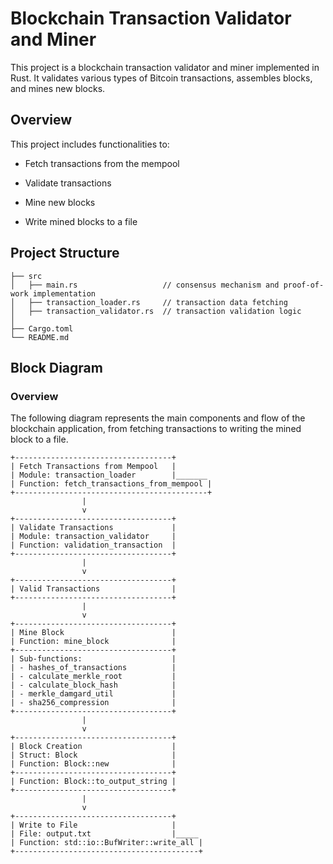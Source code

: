 # Blockchain Transaction Validator and Miner
This project is a blockchain transaction validator and miner implemented in Rust. It validates various types of Bitcoin transactions, assembles blocks, and mines new blocks.

## Overview
This project includes functionalities to:

* Fetch transactions from the mempool

* Validate transactions

* Mine new blocks

* Write mined blocks to a file

## Project Structure
```
├── src
│   ├── main.rs                   // consensus mechanism and proof-of-work implementation
│   ├── transaction_loader.rs     // transaction data fetching
│   ├── transaction_validator.rs  // transaction validation logic 
│                    
├── Cargo.toml
└── README.md
```
## Block Diagram
### Overview
The following diagram represents the main components and flow of the blockchain application, from fetching transactions to writing the mined block to a file.
```
+-----------------------------------+
| Fetch Transactions from Mempool   |
| Module: transaction_loader        |_______
| Function: fetch_transactions_from_mempool |
+-------------------------------------------+
                |
                v
+-----------------------------------+
| Validate Transactions             |
| Module: transaction_validator     |
| Function: validation_transaction  |
+-----------------------------------+
                |
                v
+-----------------------------------+
| Valid Transactions                |
+-----------------------------------+
                |
                v
+-----------------------------------+
| Mine Block                        |
| Function: mine_block              |
+-----------------------------------+
| Sub-functions:                    |
| - hashes_of_transactions          |
| - calculate_merkle_root           |
| - calculate_block_hash            |
| - merkle_damgard_util             |
| - sha256_compression              |
+-----------------------------------+
                |
                v
+-----------------------------------+
| Block Creation                    |
| Struct: Block                     |
| Function: Block::new              |
+-----------------------------------+
| Function: Block::to_output_string |
+-----------------------------------+
                |
                v
+-----------------------------------+
| Write to File                     |
| File: output.txt                  |_____
| Function: std::io::BufWriter::write_all |
+-----------------------------------------+
```
